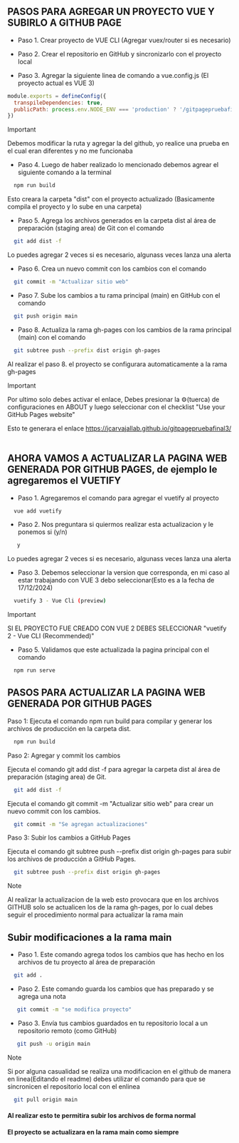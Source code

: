 ## PASOS PARA AGREGAR UN PROYECTO VUE Y SUBIRLO A GITHUB PAGE

- Paso 1. Crear proyecto de VUE CLI (Agregar vuex/router si es necesario)

- Paso 2. Crear el repositorio en GitHub y sincronizarlo con el proyecto local

- Paso 3. Agregar la siguiente linea de comando a vue.config.js (El proyecto actual es VUE 3)

```javascript
module.exports = defineConfig({
  transpileDependencies: true,
  publicPath: process.env.NODE_ENV === 'production' ? '/gitpagepruebafinal3/' : '/'
})
```
>[!IMPORTANT]
>Debemos modificar la ruta y agregar la del github, yo realice una prueba en el cual eran diferentes y no me funcionaba

-  Paso 4. Luego de haber realizado lo mencionado debemos agrear el siguiente comando a la terminal

```bash
  npm run build
```
Esto creara la carpeta "dist" con el proyecto actualizado (Basicamente compila el proyecto y lo sube en una carpeta)

-  Paso 5. Agrega los archivos generados en la carpeta dist al área de preparación (staging area) de Git con el comando

```bash
  git add dist -f
```
Lo puedes agregar 2 veces si es necesario, algunass veces lanza una alerta

-  Paso 6. Crea un nuevo commit con los cambios con el comando

```bash
  git commit -m "Actualizar sitio web"
```
-  Paso 7. Sube los cambios a tu rama principal (main) en GitHub con el comando

```bash
  git push origin main
```

-  Paso 8. Actualiza la rama gh-pages con los cambios de la rama principal (main) con el comando

```bash
  git subtree push --prefix dist origin gh-pages
```

Al realizar el paso 8. el proyecto se configurara automaticamente a la rama gh-pages

>[!IMPORTANT]
>Por ultimo solo debes activar el enlace, Debes presionar la ⚙️(tuerca) de configuraciones en ABOUT y luego seleccionar con el checklist "Use your GitHub Pages website"

Esto te generara el enlace https://jcarvajallab.github.io/gitpagepruebafinal3/
<br/>
<br/>

## AHORA VAMOS A ACTUALIZAR LA PAGINA WEB GENERADA POR GITHUB PAGES, de ejemplo le agregaremos el VUETIFY

-  Paso 1. Agregaremos el comando para agregar el vuetify al proyecto

```bash
  vue add vuetify
```

-  Paso 2. Nos preguntara si quiermos realizar esta actualizacion y le ponemos si (y/n)

```bash
   y
```
Lo puedes agregar 2 veces si es necesario, algunass veces lanza una alerta

-  Paso 3. Debemos seleccionar la version que corresponda, en mi caso al estar trabajando con VUE 3 debo seleccionar(Esto es a la fecha de 17/12/2024)

```bash
  vuetify 3 - Vue Cli (preview)
```
>[!IMPORTANT]
>SI EL PROYECTO FUE CREADO CON VUE 2 DEBES SELECCIONAR "vuetify 2 - Vue CLI (Recommended)"

-  Paso 5. Validamos que este actualizada la pagina principal con el comando 

```bash
  npm run serve
```

## PASOS PARA ACTUALIZAR LA PAGINA WEB GENERADA POR GITHUB PAGES

Paso 1: Ejecuta el comando npm run build para compilar y generar los archivos de producción en la carpeta dist.

```bash
  npm run build
```

Paso 2: Agregar y commit los cambios

Ejecuta el comando git add dist -f para agregar la carpeta dist al área de preparación (staging area) de Git.
```bash
  git add dist -f
```

Ejecuta el comando git commit -m "Actualizar sitio web" para crear un nuevo commit con los cambios.

```bash
  git commit -m "Se agregan actualizaciones"
```

Paso 3: Subir los cambios a GitHub Pages

Ejecuta el comando git subtree push --prefix dist origin gh-pages para subir los archivos de producción a GitHub Pages.

```bash
  git subtree push --prefix dist origin gh-pages
```

>[!NOTE]
> Al realizar la actualizacion de la web esto provocara que en los archivos GITHUB solo se actualicen los de la rama gh-pages, por lo cual debes seguir el procedimiento normal para actualizar la rama main 

## Subir modificaciones a la rama main

-  Paso 1. Este comando agrega todos los cambios que has hecho en los archivos de tu proyecto al área de preparación

```bash
  git add .
```

-  Paso 2. Este comando guarda los cambios que has preparado y se agrega una nota

```bash
   git commit -m "se modifica proyecto"
```

-  Paso 3. Envía tus cambios guardados en tu repositorio local a un repositorio remoto (como GitHub)

```bash
   git push -u origin main
```

>[!NOTE]
> Si por alguna casualidad se realiza una modificacion en el github de manera en linea(Editando el readme) debes utilizar el comando para que se sincronicen el repositorio local con el enlinea

```bash
  git pull origin main
```
#### Al realizar esto te permitira subir los archivos de forma normal
#### El proyecto se actualizara en la rama main como siempre
